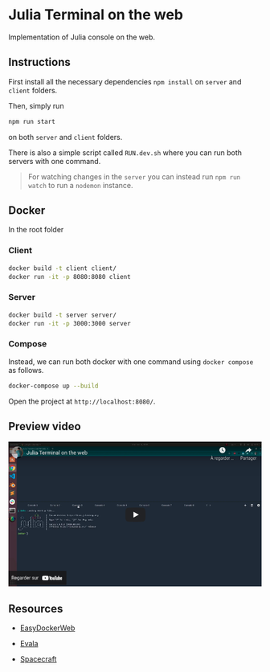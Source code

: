 # Julia Terminal on the web

Implementation of Julia console on the web.

## Instructions

First install all the necessary dependencies `npm install` on `server` and `client` folders.

Then, simply run 

```sh
npm run start
``` 

on both `server` and `client` folders.

There is also a simple script called `RUN.dev.sh` where you can run both servers with one command.

> For watching changes in the `server` you can instead run `npm run watch` to run a `nodemon` instance.

## Docker 

In the root folder

### Client

```sh
docker build -t client client/
docker run -it -p 8080:8080 client
```

### Server

```sh
docker build -t server server/
docker run -it -p 3000:3000 server
```

### Compose

Instead, we can run both docker with one command using `docker compose` as follows.

```sh
docker-compose up --build
```

Open the project at `http://localhost:8080/`.

## Preview video

[![Video Preview](./assets/imag/terminal.png)](https://youtu.be/6E5Deijb9vk)

## Resources

- [EasyDockerWeb](https://github.com/qfdk/EasyDockerWeb)

- [Evala](https://github.com/krasimir/evala)

- [Spacecraft](https://hackernoon.com/building-spacecraft-a-real-time-collaborative-repl-deebcf084ed9)
